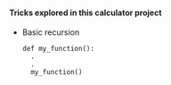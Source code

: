 #### Tricks explored in this calculator project

- Basic recursion
  ```
  def my_function():
    .
    .
    my_function()
  ```
